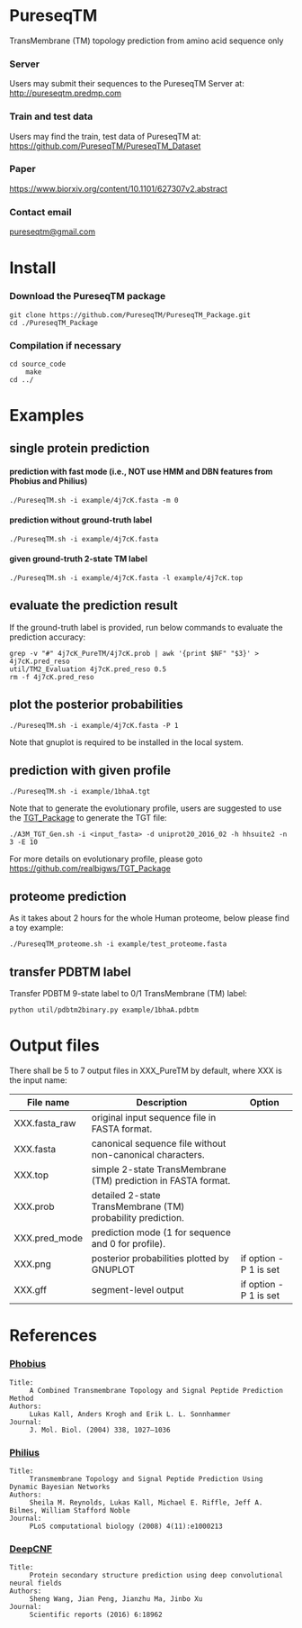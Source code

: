 # PureseqTM
TransMembrane (TM) topology prediction from amino acid sequence only

### Server
Users may submit their sequences to the PureseqTM Server at: http://pureseqtm.predmp.com

### Train and test data
Users may find the train, test data of PureseqTM at: https://github.com/PureseqTM/PureseqTM_Dataset 

### Paper
https://www.biorxiv.org/content/10.1101/627307v2.abstract

### Contact email
pureseqtm@gmail.com


# Install
### Download the PureseqTM package
```
git clone https://github.com/PureseqTM/PureseqTM_Package.git
cd ./PureseqTM_Package
```

### Compilation if necessary
```
cd source_code
    make
cd ../
```

# Examples

## single protein prediction

#### prediction with fast mode (i.e., NOT use HMM and DBN features from Phobius and Philius)
```
./PureseqTM.sh -i example/4j7cK.fasta -m 0
```

#### prediction without ground-truth label
```
./PureseqTM.sh -i example/4j7cK.fasta
```

#### given ground-truth 2-state TM label
```
./PureseqTM.sh -i example/4j7cK.fasta -l example/4j7cK.top
```

## evaluate the prediction result
If the ground-truth label is provided, run below commands to evaluate the prediction accuracy:
```
grep -v "#" 4j7cK_PureTM/4j7cK.prob | awk '{print $NF" "$3}' > 4j7cK.pred_reso
util/TM2_Evaluation 4j7cK.pred_reso 0.5
rm -f 4j7cK.pred_reso
```

## plot the posterior probabilities
```
./PureseqTM.sh -i example/4j7cK.fasta -P 1
```
Note that gnuplot is required to be installed in the local system.

## prediction with given profile
```
./PureseqTM.sh -i example/1bhaA.tgt
```
Note that to generate the evolutionary profile, users are suggested to use the [TGT_Package](https://github.com/realbigws/TGT_Package) to generate the TGT file:
```
./A3M_TGT_Gen.sh -i <input_fasta> -d uniprot20_2016_02 -h hhsuite2 -n 3 -E 10
```
For more details on evolutionary profile, please goto https://github.com/realbigws/TGT_Package

## proteome prediction
As it takes about 2 hours for the whole Human proteome, below please find a toy example:
```
./PureseqTM_proteome.sh -i example/test_proteome.fasta
```

## transfer PDBTM label
Transfer PDBTM 9-state label to 0/1 TransMembrane (TM) label:
```
python util/pdbtm2binary.py example/1bhaA.pdbtm
```


# Output files
There shall be 5 to 7 output files in XXX_PureTM by default, where XXX is the input name:

| File name     | Description   | Option |
| ------------- | ------------- | ------ |
| XXX.fasta_raw | original input sequence file in FASTA format. | |
| XXX.fasta     | canonical sequence file without non-canonical characters. | |
| XXX.top       | simple 2-state TransMembrane (TM) prediction in FASTA format. | |
| XXX.prob      | detailed 2-state TransMembrane (TM) probability prediction. | |
| XXX.pred_mode | prediction mode (1 for sequence and 0 for profile). | |
| XXX.png       | posterior probabilities plotted by GNUPLOT | if option -P 1 is set |
| XXX.gff       | segment-level output | if option -P 1 is set |


# References

### [Phobius](http://phobius.sbc.su.se/)
```
Title:
     A Combined Transmembrane Topology and Signal Peptide Prediction Method
Authors:
     Lukas Kall, Anders Krogh and Erik L. L. Sonnhammer
Journal:
     J. Mol. Biol. (2004) 338, 1027–1036
```

### [Philius](http://www.yeastrc.org/philius/pages/philius/runPhilius.jsp)
```
Title:
     Transmembrane Topology and Signal Peptide Prediction Using Dynamic Bayesian Networks
Authors:
     Sheila M. Reynolds, Lukas Kall, Michael E. Riffle, Jeff A. Bilmes, William Stafford Noble
Journal:
     PLoS computational biology (2008) 4(11):e1000213
```

### [DeepCNF](https://github.com/realbigws/DeepCNF_AUC)
```
Title:
     Protein secondary structure prediction using deep convolutional neural fields
Authors:
     Sheng Wang, Jian Peng, Jianzhu Ma, Jinbo Xu
Journal:
     Scientific reports (2016) 6:18962
```

